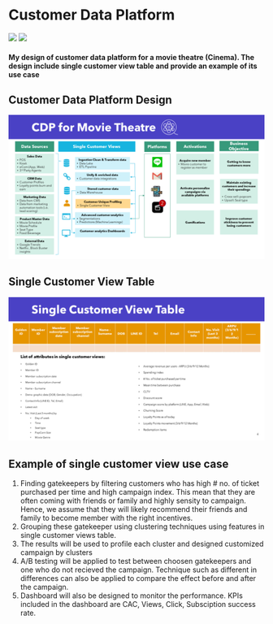 # Customer Data Platform
[![](https://img.shields.io/badge/-Concept-blue)](#) [![](https://img.shields.io/badge/-Presentation-blue)](#)
#### My design of customer data platform for a movie theatre (Cinema). The design include single customer view table and provide an example of its use case
## Customer Data Platform Design 
![CDP Design](./CDP_Movie.png)
## Single Customer View Table
![SCV Design](./SCV_Movie.png)
## Example of single customer view use case
1. Finding gatekeepers by filtering customers who has high # no. of ticket purchased per time and high campaign index. This mean that they are often coming with friends or family and highly sensity to campaign. Hence, we assume that they will likely recommend their friends and family to become member with the right incentives. 
2. Grouping these gatekeeper using clustering techniques using features in single customer views table. 
3. The results will be used to profile each cluster and designed customized campaign by clusters
4. A/B testing will be applied to test between choosen gatekeepers and one who do not recieved the campaign. Technique such as different in differences can also be applied to compare the effect before and after the campaign.
5. Dashboard will also be designed to monitor the performance. KPIs included in the dashboard are CAC, Views, Click, Subsciption success rate. 
